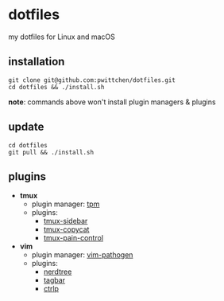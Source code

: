 dotfiles
========
my dotfiles for Linux and macOS

installation
------------

```shell
git clone git@github.com:pwittchen/dotfiles.git
cd dotfiles && ./install.sh
```

**note**: commands above won't install plugin managers & plugins

update
------

```shell
cd dotfiles
git pull && ./install.sh
```

plugins
-------
- **tmux**
  - plugin manager: [tpm](https://github.com/tmux-plugins/tpm)
  - plugins:
    - [tmux-sidebar](https://github.com/tmux-plugins/tmux-sidebar)
    - [tmux-copycat](https://github.com/tmux-plugins/tmux-copycat)
    - [tmux-pain-control](https://github.com/tmux-plugins/tmux-pain-control)
- **vim**
  - plugin manager: [vim-pathogen](https://github.com/tpope/vim-pathogen)
  - plugins:
    - [nerdtree](https://github.com/scrooloose/nerdtree)
    - [tagbar](https://github.com/majutsushi/tagbar)
    - [ctrlp](https://github.com/kien/ctrlp.vim)
